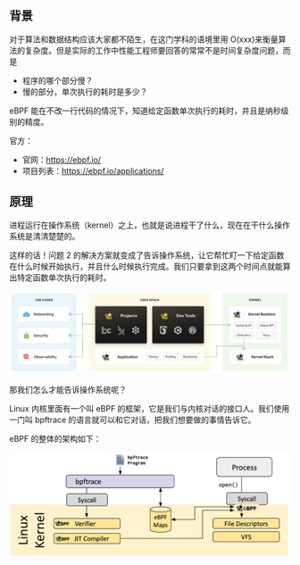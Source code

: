 ## 背景

对于算法和数据结构应该大家都不陌生，在这门学科的语境里用 O(xxx)来衡量算法的复杂度。但是实际的工作中性能工程师要回答的常常不是时间复杂度问题，而是 

- 程序的哪个部分慢？ 
- 慢的部分，单次执行的耗时是多少？

eBPF 能在不改一行代码的情况下，知道给定函数单次执行的耗时，并且是纳秒级别的精度。

官方：

- 官网：<https://ebpf.io/>
- 项目列表：<https://ebpf.io/applications/>

## 原理

进程运行在操作系统（kernel）之上，也就是说进程干了什么，现在在干什么操作系统是清清楚楚的。

这样的话！问题 2 的解决方案就变成了告诉操作系统，让它帮忙盯一下给定函数在什么时候开始执行，并且什么时候执行完成。我们只要拿到这两个时间点就能算出特定函数单次执行的耗时。

![image-20230221224440501](.assets/image-20230221224440501.png)

那我们怎么才能告诉操作系统呢？

Linux 内核里面有一个叫 eBPF 的框架，它是我们与内核对话的接口人。我们使用一门叫 bpftrace 的语言就可以和它对话，把我们想要做的事情告诉它。

eBPF 的整体的架构如下：

![img](.assets/bpftrace.png)